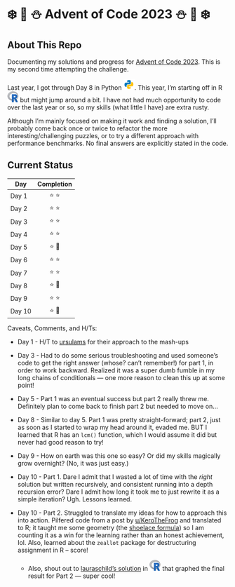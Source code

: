 # :snowflake: :christmas_tree: :snowman: Advent of Code 2023 :snowman: :christmas_tree: :snowflake:

## About This Repo

Documenting my solutions and progress for [Advent of Code
2023](https://adventofcode.com/2023/). This is my second time attempting
the challenge.

Last year, I got through Day 8 in Python
<img src="images/python.svg" alt="Python symbol" width="25" height="25"/>.
This year, I’m starting off in R
<img src="images/R_logo.png" alt="R symbol" width="25" height="25"/> but
might jump around a bit. I have not had much opportunity to code over
the last year or so, so my skills (what little I have) are extra rusty.

Although I’m mainly focused on making it work and finding a solution,
I’ll probably come back once or twice to refactor the more
interesting/challenging puzzles, or to try a different approach with
performance benchmarks. No final answers are explicitly stated in the
code.

## Current Status

| Day    |    Completion     |
|--------|:-----------------:|
| Day 1  |   :star: :star:   |
| Day 2  |   :star: :star:   |
| Day 3  |   :star: :star:   |
| Day 4  |   :star: :star:   |
| Day 5  | :star: :hot_face: |
| Day 6  |   :star: :star:   |
| Day 7  |   :star: :star:   |
| Day 8  | :star: :hot_face: |
| Day 9  |   :star: :star:   |
| Day 10 | :star: :thinking: |

Caveats, Comments, and H/Ts:

- Day 1 - H/T to
  [ursulams](https://gist.github.com/ursulams/9e79aa2f478c83da14e78751139f03c2)
  for their approach to the mash-ups

- Day 3 - Had to do some serious troubleshooting and used someone’s code
  to get the right answer (whose? can’t remember!) for part 1, in order
  to work backward. Realized it was a super dumb fumble in my long
  chains of conditionals — one more reason to clean this up at some
  point!

- Day 5 - Part 1 was an eventual success but part 2 really threw me.
  Definitely plan to come back to finish part 2 but needed to move on…

- Day 8 - Similar to day 5. Part 1 was pretty straight-forward; part 2,
  just as soon as I started to wrap my head around it, evaded me. BUT I
  learned that R has an `lcm()` function, which I would assume it did
  but never had good reason to try!

- Day 9 - How on earth was this one so easy? Or did my skills magically
  grow overnight? (No, it was just easy.)

- Day 10 - Part 1. Dare I admit that I wasted a lot of time with the
  *right* solution but written recursively, and consistent running into
  a depth recursion error? Dare I admit how long it took me to just
  rewrite it as a simple iteration? Ugh. Lessons learned.

- Day 10 - Part 2. Struggled to translate my ideas for how to approach
  this into action. Pilfered code from a post by
  [u/KeroTheFrog](https://www.reddit.com/r/adventofcode/comments/18evyu9/comment/kcso138/)
  and translated to R; it taught me some geometry (the [shoelace
  formula](https://en.wikipedia.org/wiki/Shoelace_formula)) so I am
  counting it as a win for the learning rather than an honest
  achievement, lol. Also, learned about the `zeallot` package for
  destructuring assignment in R – score!

  - Also, shout out to [lauraschild’s
    solution](https://github.com/lauraschild/AOC2023/blob/main/day10.R)
    in
    <img src="images/R_logo.png" alt="R symbol" width="25" height="25"/>
    that graphed the final result for Part 2 — super cool!
